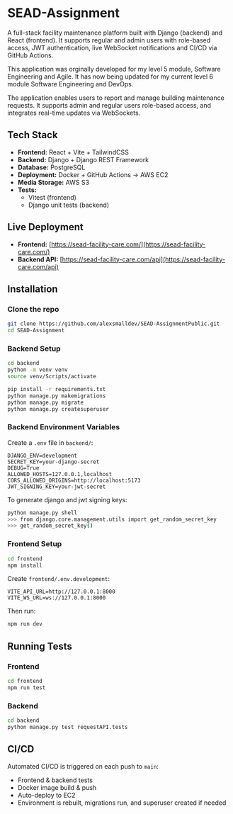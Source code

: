 ﻿# SEAD-Assignment

A full-stack facility maintenance platform built with Django (backend) and React (frontend). It supports regular and admin users with role-based access, JWT authentication, live WebSocket notifications and CI/CD via GitHub Actions.

This application was orginally developed for my level 5 module, Software Engineering and Agile. It has now being updated for my current level 6 module Software Engineering and DevOps.

The application enables users to report and manage building maintenance requests. It supports admin and regular users role-based access, and integrates real-time updates via WebSockets.

## Tech Stack

- **Frontend:** React + Vite + TailwindCSS
- **Backend:** Django + Django REST Framework
- **Database:** PostgreSQL
- **Deployment:** Docker + GitHub Actions → AWS EC2
- **Media Storage:** AWS S3
- **Tests:**
  - Vitest (frontend)
  - Django unit tests (backend)

## Live Deployment

- **Frontend:** [https://sead-facility-care.com/](https://sead-facility-care.com/)
- **Backend API:** [https://sead-facility-care.com/api](https://sead-facility-care.com/api)

## Installation

### Clone the repo

```bash
git clone https://github.com/alexsmalldev/SEAD-AssignmentPublic.git
cd SEAD-Assignment
```

### Backend Setup

```bash
cd backend
python -m venv venv
source venv/Scripts/activate

pip install -r requirements.txt
python manage.py makemigrations
python manage.py migrate
python manage.py createsuperuser
```

### Backend Environment Variables

Create a `.env` file in `backend/`:

```env
DJANGO_ENV=development
SECRET_KEY=your-django-secret
DEBUG=True
ALLOWED_HOSTS=127.0.0.1,localhost
CORS_ALLOWED_ORIGINS=http://localhost:5173
JWT_SIGNING_KEY=your-jwt-secret
```

To generate django and jwt signing keys:

```bash
python manage.py shell
>>> from django.core.management.utils import get_random_secret_key
>>> get_random_secret_key()
```

### Frontend Setup

```bash
cd frontend
npm install
```

Create `frontend/.env.development`:

```env
VITE_API_URL=http://127.0.0.1:8000
VITE_WS_URL=ws://127.0.0.1:8000
```

Then run:

```bash
npm run dev
```

## Running Tests

### Frontend

```bash
cd frontend
npm run test
```

### Backend

```bash
cd backend
python manage.py test requestAPI.tests
```

## CI/CD

Automated CI/CD is triggered on each push to `main`:

- Frontend & backend tests
- Docker image build & push
- Auto-deploy to EC2
- Environment is rebuilt, migrations run, and superuser created if needed

